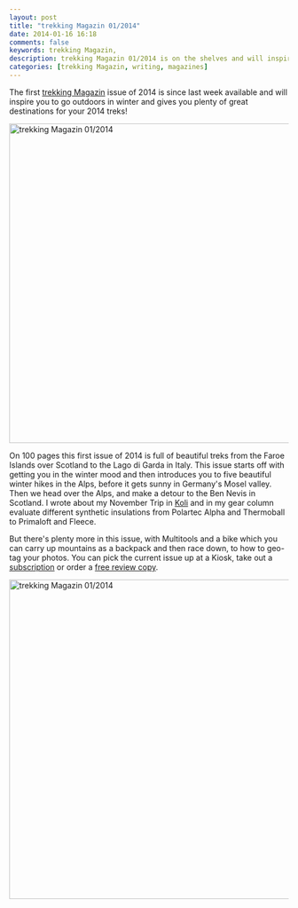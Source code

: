 ```yaml
---
layout: post
title: "trekking Magazin 01/2014"
date: 2014-01-16 16:18
comments: false
keywords: trekking Magazin, 
description: trekking Magazin 01/2014 is on the shelves and will inspire you to go out in winter!
categories: [trekking Magazin, writing, magazines]
---
```


The first [trekking Magazin](http://www.trekkingmagazin.com/) issue of 2014 is since last week available and will inspire you to go outdoors in winter and gives you plenty of great destinations for your 2014 treks!

<a href="http://www.flickr.com/photos/hendrikmorkel/11981583826/" title="trekking Magazin 01/2014 by HendrikMorkel, on Flickr"><img src="http://farm4.staticflickr.com/3673/11981583826_a189af15ba_b.jpg" width="1024" height="576" alt="trekking Magazin 01/2014"></a>

<!-- more -->

On 100 pages this first issue of 2014 is full of beautiful treks from the Faroe Islands over Scotland to the Lago di Garda in Italy. This issue starts off with getting you in the winter mood and then introduces you to five beautiful winter hikes in the Alps, before it gets sunny in Germany's Mosel valley. Then we head over the Alps, and make a detour to the Ben Nevis in Scotland. I wrote about my November Trip in [Koli](http://hikinginfinland.com/2014/01/koli-national-park.html) and in my gear column evaluate different synthetic insulations from Polartec Alpha and Thermoball to Primaloft and Fleece. 

But there's plenty more in this issue, with Multitools and a bike which you can carry up mountains as a backpack and then race down, to how to geo-tag your photos. You can pick the current issue up at a Kiosk, take out a [subscription](http://www.trekkingmagazin.com/abonnement) or order a [free review copy](http://www.trekkingmagazin.com/magazin/probeexemplar).

<a href="http://www.flickr.com/photos/hendrikmorkel/11980746945/" title="trekking Magazin 01/2014 by HendrikMorkel, on Flickr"><img src="http://farm4.staticflickr.com/3820/11980746945_31b6b9ab6f_b.jpg" width="1024" height="576" alt="trekking Magazin 01/2014"></a>
